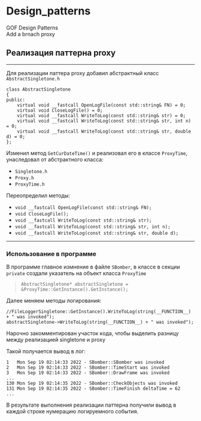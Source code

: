 # Design_patterns

GOF Design Patterns  
Add a brnach proxy

## Реализация паттерна proxy
---
Для реализации паттера proxy добавил абстрактный класс `AbstractSingletone.h`
```
class AbstractSingletone
{
public:
	virtual void __fastcall OpenLogFile(const std::string& FN) = 0;
	virtual void CloseLogFile() = 0;
	virtual void __fastcall WriteToLog(const std::string& str) = 0;
	virtual void __fastcall WriteToLog(const std::string& str, int n) = 0;
	virtual void __fastcall WriteToLog(const std::string& str, double d) = 0;
};
```
Изменил метод `GetCurDateTime()` и реализовал его в классе `ProxyTime`, унаследовал от абстрактного класса:  

 * `Singletone.h`
 * `Proxy.h`
 * `ProxyTime.h`

 Переопределил методы:

*	`void __fastcall OpenLogFile(const std::string& FN);`
*	`void CloseLogFile();`
*	`void __fastcall WriteToLog(const std::string& str);`
*	`void __fastcall WriteToLog(const std::string& str, int n);`
*	`void __fastcall WriteToLog(const std::string& str, double d);`
---
### Использование в программе
В программе главное измнение в файле `SBomber`, в классе в секции `private` создали указатель на объект класса `ProxyTime` 
> `AbstractSingletone* abstractSingletone = &ProxyTime::GetInstance().GetInstance();`  

Далее меняем методы логирования: 
```
//FileLoggerSingletone::GetInstance().WriteToLog(string(__FUNCTION__) + " was invoked");
abstractSingletone->WriteToLog(string(__FUNCTION__) + " was invoked");
```

Нарочно закомментирован участок кода, чтобы выделить разницу между реализацией singletone и  proxy  

Такой получается вывод в лог:
```
1	Mon Sep 19 02:14:33 2022 - SBomber::SBomber was invoked
2	Mon Sep 19 02:14:33 2022 - SBomber::TimeStart was invoked
3	Mon Sep 19 02:14:33 2022 - SBomber::DrawFrame was invoked
...
130	Mon Sep 19 02:14:35 2022 - SBomber::CheckObjects was invoked
131	Mon Sep 19 02:14:35 2022 - SBomber::TimeFinish deltaTime = 62
...
```  
В результате выполнения реализации паттерна получили вывод в каждой строке нумерацию логируемного события.